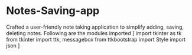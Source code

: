 # Notes-Saving-app
Crafted a user-friendly note taking application to simplify adding, saving, deleting notes. 
Following are the modules imported
[
import tkinter as tk
from tkinter import ttk, messagebox
from ttkbootstrap import Style
import json
]
